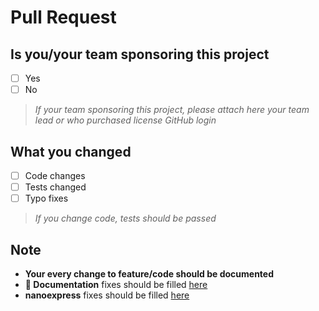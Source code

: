 # Pull Request

## Is you/your team sponsoring this project

- [ ] Yes
- [ ] No

> _If your team sponsoring this project, please attach here your team lead or who purchased license GitHub login_

## What you changed

- [ ] Code changes
- [ ] Tests changed
- [ ] Typo fixes

> _If you change code, tests should be passed_

## Note

- **Your every change to feature/code should be documented**
- **📝 Documentation** fixes should be filled [here](https://github.com/nanoexpress/docs/pulls)
- **nanoexpress** fixes should be filled [here](https://github.com/nanoexpress/pro/pulls)
